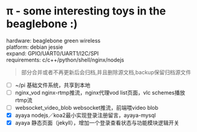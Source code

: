 π - some interesting toys in the beaglebone :)
===

hardware: beaglebone green wireless   
platform: debian jessie   
expand: GPIO/UART0/UART1/I2C/SPI   
requirements: c/c++/python/shell/nginx/nodejs       
> 部分合并或者不再更新后会归档,并且删除源文档,backup保留归档源文件
- [ ] ~/pi 基础文件系统，共享到本地
- [ ] nginx_vod nginx-rtmp推流，nginx代理vod list页面，vlc schemes播放rtmp流
- [ ] websocket_video_blob websocket推流，前端喂video blob
- [x] ayaya nodejs／koa2最小实现登录注册留言，ayaya-mysql
- [x] ayaya 静态页面（jekyll），增加一个登录查看状态与功能模块逻辑开关